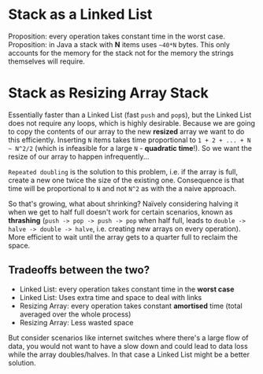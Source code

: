 # Stack as a Linked List

Proposition: every operation takes constant time in the worst case.
Proposition: in Java a stack with __N__ items uses `~40*N` bytes. This only accounts for the memory for the stack not for the memory the strings themselves will require.

# Stack as Resizing Array Stack

Essentially faster than a Linked List (fast `push` and `pop`s), but the Linked List does not require any loops, which is highly desirable. Because we are going to copy the contents of our array to the new __resized__ array we want to do this efficiently. Inserting `N` items takes time proportional to `1 + 2 + ... + N ~ N^2/2` (which is infeasible for a large `N` - __quadratic time__!). So we want the resize of our array to happen infrequently...

`Repeated doubling` is the solution to this problem, i.e. if the array is full, create a new one twice the size of the existing one. Consequence is that time will be proportional to `N` and not `N^2` as with the a naive approach.

So that's growing, what about shrinking? Naïvely considering halving it when we get to half full doesn't work for certain scenarios, known as __thrashing__ (`push -> pop -> push -> pop` when half full, leads to `double -> halve -> double -> halve`, i.e. creating new arrays on every operation). More efficient to wait until the array gets to a quarter full to reclaim the space.

## Tradeoffs between the two?

* Linked List: every operation takes constant time in the __worst case__
* Linked List: Uses extra time and space to deal with links
* Resizing Array: every operation takes constant __amortised__ time (total averaged over the whole process)
* Resizing Array: Less wasted space

But consider scenarios like internet switches where there's a large flow of data, you would not want to have a slow down and could lead to data loss while the array doubles/halves. In that case a Linked List might be a better solution.
